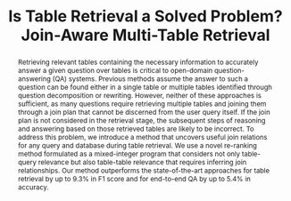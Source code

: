 ---
title: "Is Table Retrieval a Solved Problem? Join-Aware Multi-Table Retrieval"
link: https://arxiv.org/abs/2404.09889
authors: "Peter Chen, et al."
venue: "ArXiv"
year: 2024
abstract: "Retrieving relevant tables containing the necessary information to accurately answer a given question over tables is critical to open-domain question-answering (QA) systems. Previous methods assume the answer to such a question can be found either in a single table or multiple tables identified through question decomposition or rewriting. However, neither of these approaches is sufficient, as many questions require retrieving multiple tables and joining them through a join plan that cannot be discerned from the user query itself. If the join plan is not considered in the retrieval stage, the subsequent steps of reasoning and answering based on those retrieved tables are likely to be incorrect. To address this problem, we introduce a method that uncovers useful join relations for any query and database during table retrieval. We use a novel re-ranking method formulated as a mixed-integer program that considers not only table-query relevance but also table-table relevance that requires inferring join relationships. Our method outperforms the state-of-the-art approaches for table retrieval by up to 9.3% in F1 score and for end-to-end QA by up to 5.4% in accuracy."
---